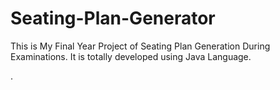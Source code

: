 # Seating-Plan-Generator

This is My Final Year Project of Seating Plan Generation During Examinations. It is totally developed using Java Language.



































































































































.






































